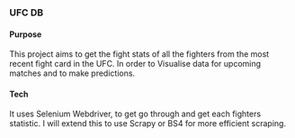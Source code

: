 ### UFC DB

#### Purpose
This project aims to get the fight stats of all the fighters from the most recent fight card in the UFC. In order to Visualise data for upcoming matches and to make predictions. 

#### Tech
It uses Selenium Webdriver, to get go through and get each fighters statistic. I will extend this to use Scrapy or BS4 for more efficient scraping. 
